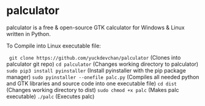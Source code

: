 # palculator

palculator is a free & open-source GTK calculator for Windows & Linux written in Python.

To Compile into Linux executable file:

`
git clone https://github.com/yuckdevchan/palculator`
(Clones into palculator git repo)
`cd palculator`
(Changes working directory to palculator)
`sudo pip3 install pyinstaller`
(Install pyinstaller with the pip package manager)
`sudo pyinstaller --onefile palc.py`
(Compiles all needed python and GTK libraries and source code into one executable file)
`cd dist`
(Changes working directory to dist)
`sudo chmod +x palc`
(Makes palc executable)
`./palc`
(Executes palc)
